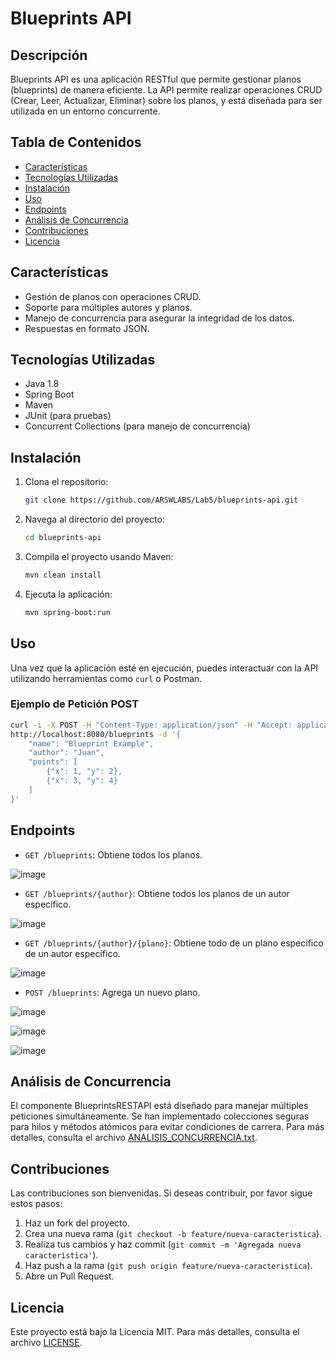 # Blueprints API

## Descripción

Blueprints API es una aplicación RESTful que permite gestionar planos (blueprints) de manera eficiente. La API permite realizar operaciones CRUD (Crear, Leer, Actualizar, Eliminar) sobre los planos, y está diseñada para ser utilizada en un entorno concurrente.

## Tabla de Contenidos

- [Características](#características)
- [Tecnologías Utilizadas](#tecnologías-utilizadas)
- [Instalación](#instalación)
- [Uso](#uso)
- [Endpoints](#endpoints)
- [Análisis de Concurrencia](#análisis-de-concurrencia)
- [Contribuciones](#contribuciones)
- [Licencia](#licencia)

## Características

- Gestión de planos con operaciones CRUD.
- Soporte para múltiples autores y planos.
- Manejo de concurrencia para asegurar la integridad de los datos.
- Respuestas en formato JSON.

## Tecnologías Utilizadas

- Java 1.8
- Spring Boot
- Maven
- JUnit (para pruebas)
- Concurrent Collections (para manejo de concurrencia)

## Instalación

1. Clona el repositorio:
   ```bash
   git clone https://github.com/ARSWLABS/Lab5/blueprints-api.git
   ```

2. Navega al directorio del proyecto:
   ```bash
   cd blueprints-api
   ```

3. Compila el proyecto usando Maven:
   ```bash
   mvn clean install
   ```

4. Ejecuta la aplicación:
   ```bash
   mvn spring-boot:run
   ```

## Uso

Una vez que la aplicación esté en ejecución, puedes interactuar con la API utilizando herramientas como `curl` o Postman.

### Ejemplo de Petición POST

```bash
curl -i -X POST -H "Content-Type: application/json" -H "Accept: application/json" \
http://localhost:8080/blueprints -d '{
    "name": "Blueprint Example",
    "author": "Juan",
    "points": [
        {"x": 1, "y": 2},
        {"x": 3, "y": 4}
    ]
}'
```

## Endpoints

- `GET /blueprints`: Obtiene todos los planos.

![image](https://github.com/user-attachments/assets/ccc1f1f2-24ef-4994-a30e-8e668e3ec591)


- `GET /blueprints/{author}`: Obtiene todos los planos de un autor específico.


![image](https://github.com/user-attachments/assets/9d2bd076-fa09-473d-a3f5-d9eecfd9151e)

- `GET /blueprints/{author}/{plano}`: Obtiene todo de un plano especifico de un autor específico.

![image](https://github.com/user-attachments/assets/2744df5b-bf1d-42d1-bfc6-e07bbbe7eb4a)
  
- `POST /blueprints`: Agrega un nuevo plano.


![image](https://github.com/user-attachments/assets/86a205a2-5d5c-4c8d-bd54-9f0144402fc2)

![image](https://github.com/user-attachments/assets/17260818-74d6-443d-9690-fa428b55f8e7)

![image](https://github.com/user-attachments/assets/1f5e31e4-ead7-40d6-8647-b190b32cfcc9)


## Análisis de Concurrencia

El componente BlueprintsRESTAPI está diseñado para manejar múltiples peticiones simultáneamente. Se han implementado colecciones seguras para hilos y métodos atómicos para evitar condiciones de carrera. Para más detalles, consulta el archivo [ANALISIS_CONCURRENCIA.txt](ANALISIS_CONCURRENCIA.txt).

## Contribuciones

Las contribuciones son bienvenidas. Si deseas contribuir, por favor sigue estos pasos:

1. Haz un fork del proyecto.
2. Crea una nueva rama (`git checkout -b feature/nueva-caracteristica`).
3. Realiza tus cambios y haz commit (`git commit -m 'Agregada nueva característica'`).
4. Haz push a la rama (`git push origin feature/nueva-caracteristica`).
5. Abre un Pull Request.

## Licencia

Este proyecto está bajo la Licencia MIT. Para más detalles, consulta el archivo [LICENSE](LICENSE).

